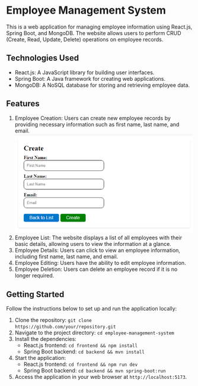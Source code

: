 # Employee Management System

This is a web application for managing employee information using React.js, Spring Boot, and MongoDB. The website allows users to perform CRUD (Create, Read, Update, Delete) operations on employee records.

## Technologies Used

- React.js: A JavaScript library for building user interfaces.
- Spring Boot: A Java framework for creating web applications.
- MongoDB: A NoSQL database for storing and retrieving employee data.

## Features

1. Employee Creation: Users can create new employee records by providing necessary information such as first name, last name, and email.
![Screenshot](/images/create.png)
3. Employee List: The website displays a list of all employees with their basic details, allowing users to view the information at a glance.
4. Employee Details: Users can click to view an employee information, including first name, last name, and email.
5. Employee Editing: Users have the ability to edit employee information.
6. Employee Deletion: Users can delete an employee record if it is no longer required.

## Getting Started

Follow the instructions below to set up and run the application locally:

1. Clone the repository: `git clone https://github.com/your/repository.git`
2. Navigate to the project directory: `cd employee-management-system`
3. Install the dependencies:
   - React.js frontend: `cd frontend && npm install`
   - Spring Boot backend: `cd backend && mvn install`
4. Start the application:
   - React.js frontend: `cd frontend && npm run dev`
   - Spring Boot backend: `cd backend && mvn spring-boot:run`
5. Access the application in your web browser at `http://localhost:5173`.
